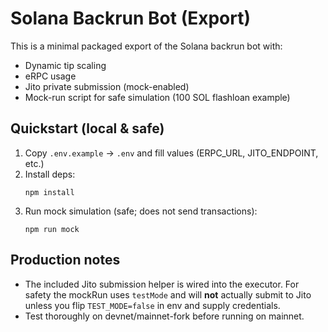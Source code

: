 # Solana Backrun Bot (Export)

This is a minimal packaged export of the Solana backrun bot with:
- Dynamic tip scaling
- eRPC usage
- Jito private submission (mock-enabled)
- Mock-run script for safe simulation (100 SOL flashloan example)

## Quickstart (local & safe)

1. Copy `.env.example` -> `.env` and fill values (ERPC_URL, JITO_ENDPOINT, etc.)
2. Install deps:
   ```
   npm install
   ```
3. Run mock simulation (safe; does not send transactions):
   ```
   npm run mock
   ```

## Production notes
- The included Jito submission helper is wired into the executor. For safety the mockRun uses `testMode` and will **not** actually submit to Jito unless you flip `TEST_MODE=false` in env and supply credentials.
- Test thoroughly on devnet/mainnet-fork before running on mainnet.

